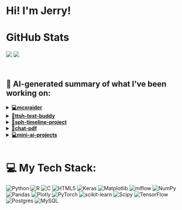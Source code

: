 

# Hi! I'm Jerry!

# GitHub Stats
<p>
  <img align="center" src="https://github-readme-stats.vercel.app/api?username=mcxraider&count_private=true&show_icons=true&theme=github_dark&bg_color=00000099&rank_icon=percentile" />
  <img align="center" src="https://github-readme-stats.vercel.app/api/top-langs/?username=mcxraider&theme=github_dark&bg_color=00000099&exclude_repo=mcxraider.github.io&langs_count=8&size_weight=0.3&count_weight=0.7&hide=css,html&layout=compact" />
</p>
<br>

## 🔨 AI-generated summary of what I've been working on:

  <details>
  <summary><strong><a href="https://github.com/mcxraider/mcxraider">💻mcxraider</a></strong></summary>
  <br/>
  > This repository contains GPT-generated READMEs for your GitHub profile, aiding in creating professional and informative summaries of your projects. <br/>
  ------------------------------------------------------------------------------------------------------------------------------ <br/>
  > The repository mcxraider underwent markdown formatting, code refactoring, prompt location adjustments, README template edits, and updating of prompts.
  </details>
  
  <details>
  <summary><strong><a href="https://github.com/mcxraider/ttsh-test-buddy">🤖ttsh-test-buddy</a></strong></summary>
  <br/>
  > This repository contains a speech-to-speech model designed for TTSH (Text-To-Speech Harmonization) training. The model facilitates the conversion of text inputs into speech outputs with a focus on harmonious and natural-sounding results. <br/>
  ------------------------------------------------------------------------------------------------------------------------------ <br/>
  > The ttsh-test-buddy repository saw enhancements like generating cross-encoder datasets, refining answer generation pipelines, and addressing ASR issues. Jerry and Wenyeong actively contributed to improve speech-to-speech model training.
  </details>
  
  <details>
  <summary><strong><a href="https://github.com/mcxraider/sph-timeline-project">📅sph-timeline-project</a></strong></summary>
  <br/>
  > This repository contains a timeline project with a detailed readme file outlining its purpose, features, and instructions for usage. <br/>
  ------------------------------------------------------------------------------------------------------------------------------ <br/>
  > The repository underwent significant restructuring, including MongoDB configuration updates, script conversions, and code refactoring for improved efficiency and organization. The commits also involved fixing database and README issues and enhancing code documentation and testing procedures.
  </details>
  
  <details>
  <summary><strong><a href="https://github.com/mcxraider/chat-pdf">💬chat-pdf</a></strong></summary>
  <br/>
  > This repository contains code for implementing advanced retrieval augmented generation techniques tailored for semi-structured PDF documents. <br/>
  ------------------------------------------------------------------------------------------------------------------------------ <br/>
  > The "chat-pdf" repository underwent various updates and fixes including improving text cleaning, refining table extraction to CSV, and enhancing table header decision making. New features like table transformation were added, and there were fixes for accurate and inaccurate table extraction, along with other refinements in the codebase.
  </details>
  
  <details>
  <summary><strong><a href="https://github.com/mcxraider/mini-ai-projects">💻mini-ai-projects</a></strong></summary>
  <br/>
  > This repository contains a variety of mini Artificial Intelligence projects showcasing different concepts and applications in the field. <br/>
  ------------------------------------------------------------------------------------------------------------------------------ <br/>
  > Implemented Telegram scraper, optimized structures, added pickle functionality, improved retrieval pipeline, enhanced table processing, and integrated Adobe API for accurate data extraction in mini AI projects repository.
  </details>
  
<br>

# 💻 My Tech Stack:
![Python](https://img.shields.io/badge/python-3670A0?style=for-the-badge&logo=python&logoColor=ffdd54) ![R](https://img.shields.io/badge/r-%23276DC3.svg?style=for-the-badge&logo=r&logoColor=white) ![C](https://img.shields.io/badge/c-%2300599C.svg?style=for-the-badge&logo=c&logoColor=white) ![HTML5](https://img.shields.io/badge/html5-%23E34F26.svg?style=for-the-badge&logo=html5&logoColor=white) ![Keras](https://img.shields.io/badge/Keras-%23D00000.svg?style=for-the-badge&logo=Keras&logoColor=white) ![Matplotlib](https://img.shields.io/badge/Matplotlib-%23ffffff.svg?style=for-the-badge&logo=Matplotlib&logoColor=black) ![mlflow](https://img.shields.io/badge/mlflow-%23d9ead3.svg?style=for-the-badge&logo=numpy&logoColor=blue) ![NumPy](https://img.shields.io/badge/numpy-%23013243.svg?style=for-the-badge&logo=numpy&logoColor=white) ![Pandas](https://img.shields.io/badge/pandas-%23150458.svg?style=for-the-badge&logo=pandas&logoColor=white) ![Plotly](https://img.shields.io/badge/Plotly-%233F4F75.svg?style=for-the-badge&logo=plotly&logoColor=white) ![PyTorch](https://img.shields.io/badge/PyTorch-%23EE4C2C.svg?style=for-the-badge&logo=PyTorch&logoColor=white) ![scikit-learn](https://img.shields.io/badge/scikit--learn-%23F7931E.svg?style=for-the-badge&logo=scikit-learn&logoColor=white) ![Scipy](https://img.shields.io/badge/SciPy-%230C55A5.svg?style=for-the-badge&logo=scipy&logoColor=%white) ![TensorFlow](https://img.shields.io/badge/TensorFlow-%23FF6F00.svg?style=for-the-badge&logo=TensorFlow&logoColor=white) ![Postgres](https://img.shields.io/badge/postgres-%23316192.svg?style=for-the-badge&logo=postgresql&logoColor=white) ![MySQL](https://img.shields.io/badge/mysql-%2300000f.svg?style=for-the-badge&logo=mysql&logoColor=white)

<br>
